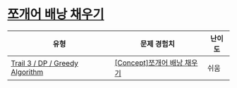 # [쪼개어 배낭 채우기](https://www.codetree.ai/trails/complete/curated-cards/intro-fractional-knapsack)

|유형|문제 경험치|난이도|
|---|---|---|
|[Trail 3 / DP / Greedy Algorithm](https://www.codetree.ai/trail-info/novice-high/)|[[Concept]쪼개어 배낭 채우기](https://www.codetree.ai/trails/complete/curated-cards/intro-fractional-knapsack/)|쉬움|

